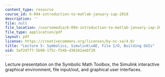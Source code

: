 ```yaml
---
content_type: resource
course_id: 6-094-introduction-to-matlab-january-iap-2010
description: ''
file: null
file_location: /coursemedia/6-094-introduction-to-matlab-january-iap-2010/3af2dff75b90175cf54bd36162aebf20_MIT6_094IAP10_lec05.pdf
file_type: application/pdf
layout: pdf
license: https://creativecommons.org/licenses/by-nc-sa/4.0/
title: "Lecture 5: Symbolics, Simulink\xAE, File I/O, Building GUIs"
uid: 3af2dff7-5b90-175c-f54b-d36162aebf20
---
```

Lecture presentation on the Symbolic Math Toolbox, the Simulink interactive graphical environment, file input/out, and graphical user interfaces.